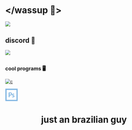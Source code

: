 # </wassup 👋>

![](https://komarev.com/ghpvc/?username=eozri&color=blueviolet)


## discord 🌊
<img src="https://media.discordapp.net/attachments/836249269240594474/921690007905902642/upsidedown.png">

## <h3 align="left">cool programs 🖥️</h3>
<p align="left"> <a href="https://cheatengine.org//" target="_blank" rel="noreferrer"> <img src="https://media.discordapp.net/attachments/836249269240594474/921678758216351784/cheat-engine-logo.png?width=558&height=683" alt="c" width="35" height="40"/>
  
</a> </p> <a href="https://www.photoshop.com/en" target="_blank" rel="noreferrer"> <img src="https://raw.githubusercontent.com/devicons/devicon/master/icons/photoshop/photoshop-line.svg" alt="photoshop" width="40" height="40"/> </a> </p>


<h1 align="center">just an brazilian guy</h1>
